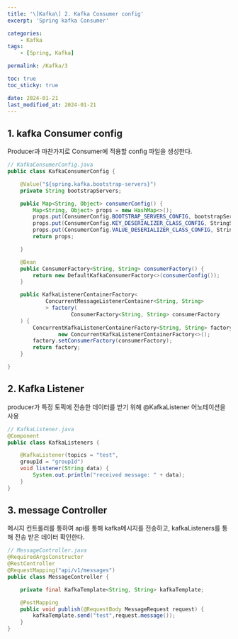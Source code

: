 ```yaml
---
title: '\[Kafka\] 2. Kafka Consumer config'
excerpt: 'Spring kafka Consumer'

categories:
    - Kafka
tags:
    - [Spring, Kafka]

permalink: /Kafka/3

toc: true
toc_sticky: true

date: 2024-01-21
last_modified_at: 2024-01-21
---
```


## 1. kafka Consumer config

Producer과 마찬가지로 Consumer에 적용할 config 파일을 생성한다.

```java
// KafkaConsumerConfig.java
public class KafkaConsumerConfig {

    @Value("${spring.kafka.bootstrap-servers}")
    private String bootstrapServers;

    public Map<String, Object> consumerConfig() {
        Map<String, Object> props = new HashMap<>();
        props.put(ConsumerConfig.BOOTSTRAP_SERVERS_CONFIG, bootstrapServers);
        props.put(ConsumerConfig.KEY_DESERIALIZER_CLASS_CONFIG, StringSerializer.class);
        props.put(ConsumerConfig.VALUE_DESERIALIZER_CLASS_CONFIG, StringSerializer.class);
        return props;

    }

    @Bean
    public ConsumerFactory<String, String> consumerFactory() {
        return new DefaultKafkaConsumerFactory<>(consumerConfig());
    }

    public KafkaListenerContainerFactory<
            ConcurrentMessageListenerContainer<String, String>
            > factory(
                    ConsumerFactory<String, String> consumerFactory
    ) {
        ConcurrentKafkaListenerContainerFactory<String, String> factory =
                new ConcurrentKafkaListenerContainerFactory<>();
        factory.setConsumerFactory(consumerFactory);
        return factory;
    }

}
```

## 2. Kafka Listener

producer가 특정 토픽에 전송한 데이터를 받기 위해 @KafkaListener 어노테이션을 사용

```java
// KafkaListener.java
@Component
public class KafkaListeners {

    @KafkaListener(topics = "test",
    groupId = "groupId")
    void listener(String data) {
        System.out.println("received message: " + data);
    }
}

```

## 3. message Controller

메시지 컨트롤러를 통하여 api를 통해 kafka메시지를 전송하고,
kafkaListeners를 통해 전송 받은 데이터 확인한다.

```java
// MessageController.java
@RequiredArgsConstructor
@RestController
@RequestMapping("api/v1/messages")
public class MessageController {

    private final KafkaTemplate<String, String> kafkaTemplate;

    @PostMapping
    public void publish(@RequestBody MessageRequest request) {
        kafkaTemplate.send("test",request.message());
    }
}
```

<!-- <img src="/assets/images/Kafka/1-4.png"> -->
